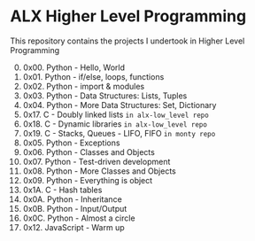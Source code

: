 # ALX Higher Level Programming

This repository contains the projects I undertook in Higher Level Programming

0. 0x00. Python - Hello, World
1. 0x01. Python - if/else, loops, functions
2. 0x02. Python - import & modules
3. 0x03. Python - Data Structures: Lists, Tuples
4. 0x04. Python - More Data Structures: Set, Dictionary
5. 0x17. C - Doubly linked lists `in alx-low_level repo`
6. 0x18. C - Dynamic libraries  `in alx-low_level repo`
7. 0x19. C - Stacks, Queues - LIFO, FIFO `in monty repo`
8. 0x05. Python - Exceptions
9. 0x06. Python - Classes and Objects
10. 0x07. Python - Test-driven development
11. 0x08. Python - More Classes and Objects
12. 0x09. Python - Everything is object
13. 0x1A. C - Hash tables
14. 0x0A. Python - Inheritance
15. 0x0B. Python - Input/Output
16. 0x0C. Python - Almost a circle
17. 0x12. JavaScript - Warm up
